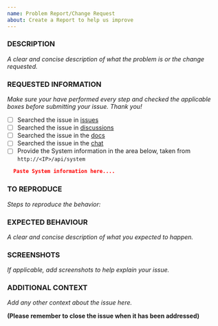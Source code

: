 ```yaml
---
name: Problem Report/Change Request
about: Create a Report to help us improve
---
```


<!-- Thanks for reporting an issue for this project. READ THIS FIRST:

Please DO NOT OPEN AN ISSUE if your EMS-ESP version is not the latest from the dev branch, please update your device before submitting your issue. Your issue might already be solved. The latest precompiled binaries of EMS-ESP can be downloaded from https://github.com/emsesp/EMS-ESP32/releases/tag/latest

Please take a few minutes to complete the requested information below.

-->

### DESCRIPTION

_A clear and concise description of what the problem is or the change requested._

### REQUESTED INFORMATION

_Make sure your have performed every step and checked the applicable boxes before submitting your issue. Thank you!_

- [ ] Searched the issue in [issues](https://github.com/emsesp/EMS-ESP32/issues)
- [ ] Searched the issue in [discussions](https://github.com/emsesp/EMS-ESP32/discussions)
- [ ] Searched the issue in the [docs](https://emsesp.github.io/docs/Troubleshooting/)
- [ ] Searched the issue in the [chat](https://discord.gg/3J3GgnzpyT)
- [ ] Provide the System information in the area below, taken from `http://<IP>/api/system`

```json
  Paste System information here....


```

### TO REPRODUCE

_Steps to reproduce the behavior:_

### EXPECTED BEHAVIOUR

_A clear and concise description of what you expected to happen._

### SCREENSHOTS

_If applicable, add screenshots to help explain your issue._

### ADDITIONAL CONTEXT

_Add any other context about the issue here._

**(Please remember to close the issue when it has been addressed)**
